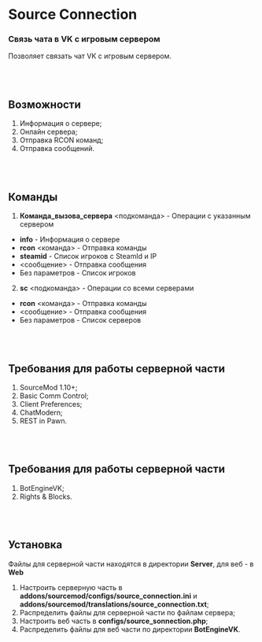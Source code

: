 # Source Connection
### Связь чата в VK с игровым сервером

Позволяет связать чат VK с игровым сервером.

<br><br>
## Возможности
1. Информация о сервере;
2. Онлайн сервера;
3. Отправка RCON команд;
4. Отправка сообщений.

<br><br>
## Команды
1. **Команда_вызова_сервера** <подкоманда> - Операции с указанным сервером
* **info** - Информация о сервере
* **rcon** <команда> - Отправка команды
* **steamid** - Список игроков с SteamId и IP
* <сообщение> - Отправка сообщения
* Без параметров - Список игроков
2. **sc** <подкоманда> - Операции со всеми серверами
* **rcon** <команда> - Отправка команды
* <сообщение> - Отправка сообщения
* Без параметров - Список серверов

<br><br>
## Требования для работы серверной части
1. SourceMod 1.10+;
2. Basic Comm Control;
3. Client Preferences;
4. ChatModern;
5. REST in Pawn.

<br><br>
## Требования для работы серверной части
1. BotEngineVK;
2. Rights & Blocks.

<br><br>
## Установка
Файлы для серверной части находятся в директории **Server**, для веб - в **Web**
1. Настроить серверную часть в **addons/sourcemod/configs/source_connection.ini** и **addons/sourcemod/translations/source_connection.txt**;
2. Распределить файлы для серверной части по файлам сервера;
3. Настроить веб часть в **configs/source_sonnection.php**;
4. Распределить файлы для веб части по директории **BotEngineVK**.
